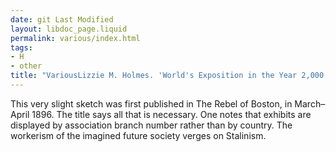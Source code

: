 ```yaml
---
date: git Last Modified
layout: libdoc_page.liquid
permalink: various/index.html
tags:
- H
- other
title: "VariousLizzie M. Holmes. 'World's Exposition in the Year 2,000'"
---
```


This very slight sketch was first published in The Rebel of Boston, in  March–April 1896. The title says all that is necessary. One notes that exhibits  are displayed by association branch number rather than by country. The workerism  of the imagined future society verges on Stalinism.